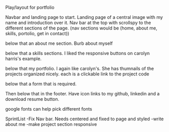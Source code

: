 Play/layout for portfolio

Navbar and landing page to start. Landing page of a central image with my name and introduction over it. Nav bar at the top with scrollspy to the different sections of the page. 
(nav sections would be (home, about me, skills, portolio, get in contact))

below that an about me section. Burb about myself

below that a skills sections. I liked the responsive buttons on carolyn harris's example.

below that my portfolio. I again like carolyn's. She has thumnails of the projects organized nicely. each is a clickable link to the project code

below that a form that is required.

Then below that in the footer. Have icon links to my github, linkedin and a download resume button. 


google fonts can help pick different fonts


SprintList
-Fix Nav bar. Needs centered and fixed to page and styled
-write about me
-make project section responsive
